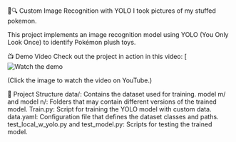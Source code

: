 🧸🔍 Custom Image Recognition with YOLO
I took pictures of my stuffed pokemon.

This project implements an image recognition model using YOLO (You Only Look Once) to identify Pokémon plush toys.

📺 Demo Video
Check out the project in action in this video:
[![Watch the demo](https://www.youtube.com/watch?v=1OjTspCqvk8&list=RDMM5XR7naZ_zZA&index=15)

(Click the image to watch the video on YouTube.)

📁 Project Structure
data/: Contains the dataset used for training.
model m/ and model n/: Folders that may contain different versions of the trained model.
Train.py: Script for training the YOLO model with custom data.
data.yaml: Configuration file that defines the dataset classes and paths.
test_local_w_yolo.py and test_model.py: Scripts for testing the trained model.
